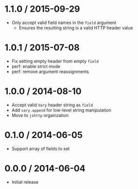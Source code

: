 1.1.0 / 2015-09-29
==================

* Only accept valid field names in the `field` argument
    - Ensures the resulting string is a valid HTTP header value

1.0.1 / 2015-07-08
==================

* Fix setting empty header from empty `field`
* perf: enable strict mode
* perf: remove argument reassignments

1.0.0 / 2014-08-10
==================

* Accept valid `Vary` header string as `field`
* Add `vary.append` for low-level string manipulation
* Move to `jshttp` orgainzation

0.1.0 / 2014-06-05
==================

* Support array of fields to set

0.0.0 / 2014-06-04
==================

* Initial release

